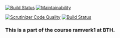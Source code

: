 [![Build Status](https://travis-ci.org/theEmelie/ramverk1.svg?branch=master)](https://travis-ci.org/theEmelie/ramverk1)
[![Maintainability](https://api.codeclimate.com/v1/badges/043f764112ad446dad5e/maintainability)](https://codeclimate.com/github/theEmelie/ramverk1/maintainability)  

[![Scrutinizer Code Quality](https://scrutinizer-ci.com/g/theEmelie/ramverk1/badges/quality-score.png?b=master)](https://scrutinizer-ci.com/g/theEmelie/ramverk1/?branch=master)
[![Build Status](https://scrutinizer-ci.com/g/theEmelie/ramverk1/badges/build.png?b=master)](https://scrutinizer-ci.com/g/theEmelie/ramverk1/build-status/master)


### This is a part of the course ramverk1 at BTH.

